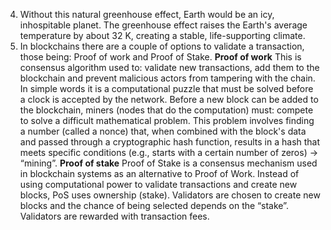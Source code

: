
4. Without this natural greenhouse effect, Earth would be an icy, inhospitable planet. The greenhouse effect raises the Earth's average temperature by about 32 K, creating a stable, life-supporting climate.
5. In blockchains there are a couple of options to validate a transaction, those being: Proof of work and Proof of Stake.
   **Proof of work**
   This is  consensus algorithm used to: validate new transactions, add them to the blockchain and prevent malicious actors from tampering with the chain. In simple words it is a computational puzzle that must be solved before a clock is accepted by the network. Before a new block can be added to the blockchain, miners (nodes that do the computation) must: compete to solve a difficult mathematical problem. This problem involves finding a number (called a nonce) that, when combined with the block's data and passed through a cryptographic hash function, results in a hash that meets specific conditions (e.g., starts with a certain number of zeros) → “mining”.
   **Proof of stake**
   Proof of Stake is a consensus mechanism used in blockchain systems as an alternative to Proof of Work. Instead of using computational power to validate transactions and create new blocks, PoS uses ownership (stake). Validators are chosen to create new blocks and the chance of being selected depends on the “stake”. Validators are rewarded with transaction fees.
   